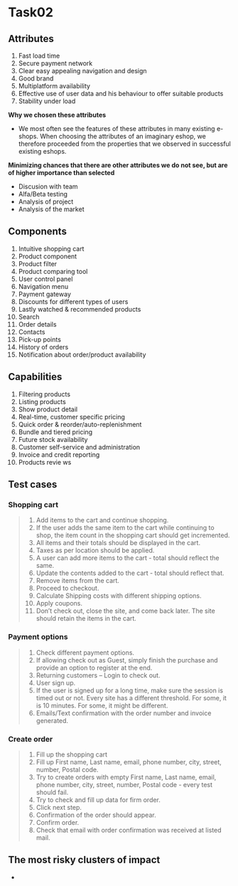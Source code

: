 # Task02

## Attributes
1. Fast load time
1. Secure payment network
1. Clear easy appealing navigation and design
1. Good brand
1. Multiplatform availability
1. Effective use of user data and his behaviour to offer suitable products
1. Stability under load

**Why we chosen these attributes**  
- We most often see the features of these attributes in many existing e-shops. 
When choosing the attributes of an imaginary eshop, we therefore proceeded from the properties that we observed in successful existing eshops.  

**Minimizing chances that there are other attributes we do not see, but are of higher importance than selected**
- Discusion with team
- Alfa/Beta testing
- Analysis of project
- Analysis of the market

## Components
1. Intuitive shopping cart
1. Product component
1. Product filter
1. Product comparing tool
1. User control panel
1. Navigation menu
1. Payment gateway
1. Discounts for different types of users
1. Lastly watched & recommended products
1. Search
1. Order details
1. Contacts
1. Pick-up points
1. History of orders
1. Notification about order/product availability

## Capabilities
1. Filtering products
1. Listing products
1. Show product detail 
1. Real-time, customer specific pricing 
1. Quick order & reorder/auto-replenishment
1. Bundle and tiered pricing
1. Future stock availability
1. Customer self-service and administration
1. Invoice and credit reporting
1. Products revie ws

## Test cases

### Shopping cart
>  1. Add items to the cart and continue shopping.
>  1. If the user adds the same item to the cart while continuing to shop, the item count in the shopping cart should get incremented.
>  1. All items and their totals should be displayed in the cart.
>  1. Taxes as per location should be applied.
>  1. A user can add more items to the cart - total should reflect the same.
>  1. Update the contents added to the cart - total should reflect that.
>  1. Remove items from the cart.
>  1. Proceed to checkout.
>  1. Calculate Shipping costs with different shipping options.
>  1. Apply coupons.
>  1. Don’t check out, close the site, and come back later. The site should retain the items in the cart.

### Payment options
>  1. Check different payment options.
>  1. If allowing check out as Guest, simply finish the purchase and provide an option to register at the end.
>  1. Returning customers – Login to check out.
>  1. User sign up.
>  1. If the user is signed up for a long time, make sure the session is timed out or not. Every site has a different threshold. For some, it is 10 minutes. For some, it might be different.
>  1. Emails/Text confirmation with the order number and invoice generated.

### Create order
>  1. Fill up the shopping cart
>  1. Fill up First name, Last name, email, phone number, city, street, number, Postal code.
>  1. Try to create orders with empty First name, Last name, email, phone number, city, street, number, Postal code - every test should fail.
>  1. Try to check and fill up data for firm order.
>  1. Click next step.
>  1. Confirmation of the order should appear.
>  1. Confirm order.
>  1. Check that email with order confirmation was received at listed mail.



## The most risky clusters of impact
- 

